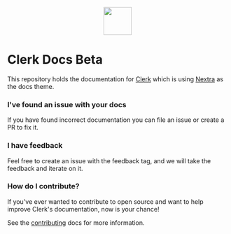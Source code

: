 <p align="center">
  <a href="https://clerk.dev?utm_source=github&utm_medium=clerk_javascript" target="_blank" rel="noopener noreferrer">
    <picture>
      <source media="(prefers-color-scheme: dark)" srcset="https://images.clerk.dev/static/logo-dark-mode-400x400.png">
      <img src="https://images.clerk.dev/static/logo-light-mode-400x400.png" height="64">
    </picture>
  </a>
  <br />
</p>

# Clerk Docs Beta

This repository holds the documentation for [Clerk](https://clerk.dev/) which is using [Nextra](https://nextra.site) as the docs theme.

### I've found an issue with your docs

If you have found incorrect documentation you can file an issue or create a PR to fix it.

### I have feedback

Feel free to create an issue with the feedback tag, and we will take the feedback and iterate on it.

### How do I contribute?

If you've ever wanted to contribute to open source and want to help improve Clerk's documentation, now is your chance!

See the [contributing](./CONTRIBUTING.md) docs for more information.

